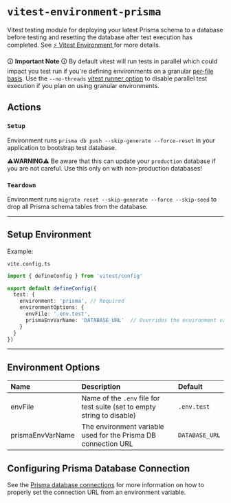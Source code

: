 # `vitest-environment-prisma`

Vitest testing module for deploying your latest Prisma schema to a database before testing and resetting the database
after test execution has completed. See 
[⚡️ Vitest Environment ](https://vitest.dev/guide/environment.html#custom-environment) for more details.

🛈 **Important Note** 🛈 By default vitest will run tests in parallel which could impact you test run if you're defining
environments on a granular [per-file basis](https://vitest.dev/guide/environment.html#environments-for-specific-files). 
Use the `--no-threads` [vitest runner option](https://vitest.dev/guide/cli.html#options) to disable parallel test 
execution if you plan on using granular environments.

## Actions

### `Setup`
Environment runs `prisma db push --skip-generate --force-reset` in your application to bootstrap test database.

⚠️**WARNING**⚠️ Be aware that this can update your `production` database if you are not careful. Use this only on 
with non-production databases!

### `Teardown`
Environment runs `migrate reset --skip-generate --force --skip-seed` to drop all Prisma schema tables from the database.

---

## Setup Environment

Example:

`vite.config.ts`

```ts
import { defineConfig } from 'vitest/config'

export default defineConfig({
  test: {
    environment: 'prisma', // Required
    environmentOptions: {
      envFile: '.env.test',
      prismaEnvVarName: 'DATABASE_URL'  // Overrides the environment variable used for the Prisma DB connection URL 
    }
  }
})
```

---

## Environment Options

| Name             | Description                                                             | Default        |
|:-----------------|:------------------------------------------------------------------------|:---------------|
| envFile          | Name of the `.env` file for test suite (set to empty string to disable) | `.env.test`    |
| prismaEnvVarName | The environment variable used for the Prisma DB connection URL          | `DATABASE_URL` |

## Configuring Prisma Database Connection

See the [Prisma database connections](https://www.prisma.io/docs/reference/database-reference/connection-urls#env) for
more information on how to properly set the connection URL from an environment variable.
